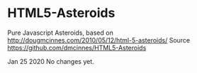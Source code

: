 HTML5-Asteroids
===============

Pure Javascript Asteroids, based on http://dougmcinnes.com/2010/05/12/html-5-asteroids/ 
Source https://github.com/dmcinnes/HTML5-Asteroids

Jan 25 2020
No changes yet. 
